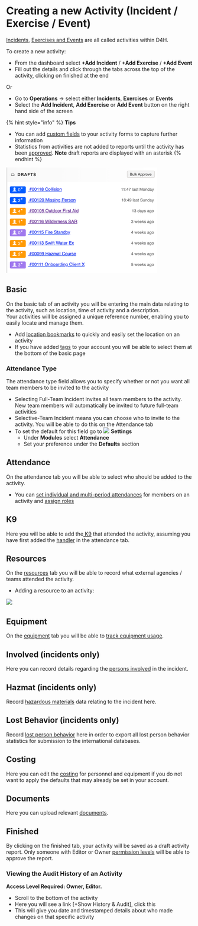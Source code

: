 # Creating a new Activity \(Incident / Exercise / Event\)

[Incidents](../../incident-reporting/incident-reports.md), [Exercises and Events](../../personnel-and-training/exercises-and-events/) are all called activities within D4H.   
  
To create a new activity:

* From the dashboard select **+Add Incident** / **+Add Exercise** / **+Add Event**
* Fill out the details and click through the tabs across the top of the activity, clicking on finished at the end

Or

* Go to **Operations** -&gt; select either **Incidents**, **Exercises** or **Events**
* Select the **Add Incident**, **Add Exercise** or **Add Event** button on the right hand side of the screen

{% hint style="info" %}
**Tips** 

* You can add [custom fields](../custom-fields/) to your activity forms to capture further information
* Statistics from activities are not added to reports until the activity has been [approved](approving-an-activity.md). **Note** draft reports are displayed with an asterisk
{% endhint %}

![](../../.gitbook/assets/drafts.png)

## Basic

On the basic tab of an activity you will be entering the main data relating to the activity, such as location, time of activity and a description.   
Your activities will be assigned a unique reference number, enabling you to easily locate and manage them.

* Add [location bookmarks](../../incident-reporting/location-bookmarks.md) to quickly and easily set the location on an activity
* If you have added [tags](../tags/) to your account you will be able to select them at the bottom of the basic page

### Attendance Type

The attendance type field allows you to specify whether or not you want all team members to be invited to the activity

* Selecting Full-Team Incident invites all team members to the activity. New team members will automatically be invited to future full-team activities
* Selective-Team Incident means you can choose who to invite to the activity. You will be able to do this on the Attendance tab
* To set the default for this field go to ![](https://support.d4h.org/desk/file/10302050/image.png) **Settings**
  * Under **Modules** select **Attendance**
  * Set your preference under the **Defaults** section

## Attendance

On the attendance tab you will be able to select who should be added to the activity.

* You can [set individual and multi-period attendances](setting-attendance-periods-on-an-activity.md) for members on an activity and [assign roles](../../personnel-and-training/roles/)

## K9

Here you will be able to add the[ K9](../../personnel-and-training/k9-and-handlers/) that attended the activity, assuming you have first added the [handler](../../personnel-and-training/k9-and-handlers/adding-k9-and-handlers-to-an-activity.md) in the attendance tab.

## Resources

On the [resources](../resources/) tab you will be able to record what external agencies / teams attended the activity. 

* Adding a resource to an activity:  

![](../../.gitbook/assets/resources.gif)

## Equipment

On the [equipment](../../equipment-management/getting-started.md) tab you will be able to [track equipment usage](track-equipment-usage.md).

## Involved \(incidents only\)

Here you can record details regarding the [persons involved](../../incident-reporting/persons-involved/) in the incident. 

## Hazmat \(incidents only\)

Record [hazardous materials](../../incident-reporting/hazardous-materials.md) data relating to the incident here.

## Lost Behavior \(incidents only\)

Record [lost person behavior](https://support.d4h.org/incidents2/lost-person-behavior-by-isrid) here in order to export all lost person behavior statistics for submission to the international databases.

## Costing 

Here you can edit the [costing](https://support.d4h.org/d4h-incident-reporting/cost-recovery-billing) for personnel and equipment if you do not want to apply the defaults that may already be set in your account.   
  


## Documents 

Here you can upload relevant [documents](https://support.d4h.org/documents3/documents5).   
  


## Finished 

By clicking on the finished tab, your activity will be saved as a draft activity report. Only someone with Editor or Owner [permission levels](https://support.d4h.org/d4h-incident-reporting/access-permissions) will be able to approve the report.   
  


### Viewing the Audit History of an Activity 

  
**Access Level Required: Owner, Editor.**  
  


* Scroll to the bottom of the activity 
* Here you will see a link \[+Show History & Audit\], click this 
* This will give you date and timestamped details about who made changes on that specific activity 

